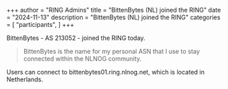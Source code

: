 +++
author = "RING Admins"
title = "BittenBytes (NL) joined the RING"
date = "2024-11-13"
description = "BittenBytes (NL) joined the RING"
categories = [
    "participants",
]
+++

BittenBytes - AS 213052 - joined the RING today.

> BittenBytes is the name for my personal ASN that I use to stay connected within the NLNOG community. 

Users can connect to bittenbytes01.ring.nlnog.net, which is located in Netherlands.
